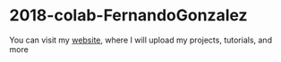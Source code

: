 # 2018-colab-FernandoGonzalez
You can visit my [website]( https://theroboticsclub.github.io/2018-colab-FernandoGonzalez), where I will upload my projects, tutorials, and more
